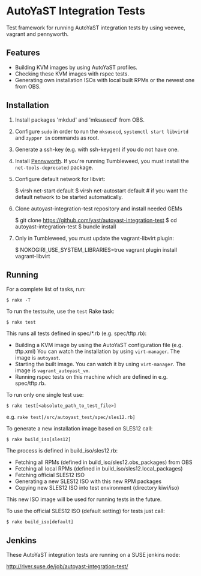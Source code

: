 AutoYaST Integration Tests
===========================

Test framework for running AutoYaST integration tests by using veewee,
 vagrant and pennyworth.

Features
--------

  * Building KVM images by using AutoYaST profiles.
  * Checking these KVM images with rspec tests.
  * Generating own installation ISOs with local built RPMs or the newest one from OBS.


Installation
------------

  1. Install packages 'mkdud' and 'mksusecd' from OBS.

  2. Configure `sudo` in order to run the `mksusecd`, `systemctl start
     libvirtd` and `zypper in` commands as root.

  3. Generate a ssh-key (e.g. with ssh-keygen) if you do not have one.

  4. Install [Pennyworth](https://github.com/SUSE/pennyworth#installation). If you're running Tumbleweed,
     you must install the `net-tools-deprecated` package.

  5. Configure default network for libvirt:

        $ virsh net-start default
        $ virsh net-autostart default # if you want the default network to be started automatically.

  6. Clone autoyast-integration-test repository and install needed GEMs

        $ git clone https://github.com/yast/autoyast-integration-test
        $ cd autoyast-integration-test
        $ bundle install

  7. Only in Tumbleweed, you must update the vagrant-libvirt plugin:

        $ NOKOGIRI_USE_SYSTEM_LIBRARIES=true vagrant plugin install vagrant-libvirt



Running
-------

For a complete list of tasks, run:

    $ rake -T

To run the testsuite, use the `test` Rake task:

    $ rake test

This runs all tests defined in spec/*.rb (e.g. spec/tftp.rb):
* Building a KVM image by using the AutoYaST configuration file (e.g. tftp.xml)
      You can watch the installation by using `virt-manager`. The image is `autoyast`.
* Starting the built image.
  You can watch it by using `virt-manager`. The image is `vagrant_autoyast_vm`.
* Running rspec tests on this machine which are defined in e.g. spec/tftp.rb.

To run only one single test use:

    $ rake test[<absolute_path_to_test_file>]

e.g. `rake test[/src/autoyast_test/spec/sles12.rb]`

To generate a new installation image based on SLES12 call:

    $ rake build_iso[sles12]

The process is defined in build_iso/sles12.rb:

* Fetching all RPMs (defined in build_iso/sles12.obs_packages) from OBS
* Fetching all local RPMs (defined in build_iso/sles12.local_packages)
* Fetching official SLES12 ISO
* Generating a new SLES12 ISO with this new RPM packages
* Copying new SLES12 ISO into test environment (directory kiwi/iso)

This new ISO image will be used for running tests in the future.

To use the official SLES12 ISO (default setting) for tests just call:

    $ rake build_iso[default]


Jenkins
-------

These AutoYaST integration tests are running on a SUSE jenkins node:

http://river.suse.de/job/autoyast-integration-test/
